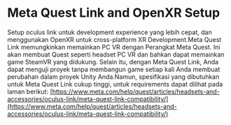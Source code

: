 # Meta Quest Link and OpenXR Setup

Setup oculus link untuk development experience yang lebih cepat, dan menggunakan OpenXR untuk cross-platform XR Development.Meta Quest Link memungkinkan memainkan PC VR dengan Perangkat Meta Quest. Ini akan membuat Quest seperti headset PC VR dan bahkan dapat memainkan game SteamVR yang didukung. Selain itu, dengan Meta Quest Link, Anda dapat menguji proyek tanpa membangun game setiap kali Anda membuat perubahan dalam proyek Unity Anda.Namun, spesifikasi yang dibutuhkan untuk Meta Quest Link cukup tinggi, untuk requirements dapat dilihat pada laman berikut: [https://www.meta.com/help/quest/articles/headsets-and-accessories/oculus-link/meta-quest-link-compatibility/](https://www.meta.com/help/quest/articles/headsets-and-accessories/oculus-link/meta-quest-link-compatibility/)​

